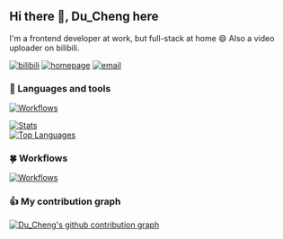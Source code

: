 ## Hi there 👋, Du_Cheng here

I'm a frontend developer at work, but full-stack at home :smile: Also a video uploader on bilibili.

[![bilibili](https://img.shields.io/badge/bilibili-pink?style=for-the-badge&logo=bilibili&logoColor=white)](https://b23.tv/dFLDpnl)
[![homepage](https://img.shields.io/badge/homepage-blue?style=for-the-badge&logo=vercel&logoColor=white&link=https%3A%2F%2Fb23.tv%2FdFLDpnl)](https://dcwedu.top)
[![email](https://img.shields.io/badge/contact-red?style=for-the-badge&logo=gmail&label=email)](mailto://w729567588@163.com)

### :camel: Languages and tools
[![Workflows](https://skillicons.dev/icons?i=html,css,js,ts,nodejs,git,pnpm,vite,vue,nuxt,pinia,react,next,svelte,scss,tailwind,nestjs,prisma,golang,mysql,redis&theme=light)](https://skillicons.dev)

[![Stats](https://github-readme-stats.vercel.app/api?username=ducheng1&theme=vue)](https://github.com/anuraghazra/github-readme-stats)
<br />
[![Top Languages](https://github-readme-stats.vercel.app/api/top-langs/?username=ducheng1&size_weight=0.5&count_weight=0.5&layout=compact&theme=vue)](https://github.com/anuraghazra/github-readme-stats)

### :four_leaf_clover: Workflows
[![Workflows](https://skillicons.dev/icons?i=vscode,webstorm,pr,ae,ps,docker,windows,vercel&theme=light)](https://skillicons.dev)

### :+1: My contribution graph
[![Du_Cheng's github contribution graph](https://github-readme-activity-graph.vercel.app/graph?username=ducheng1&bg_color=ffffff&color=000000&line=1677ff&point=5cabff&area=true&hide_border=true)](https://github.com/ashutosh00710/github-readme-activity-graph)
